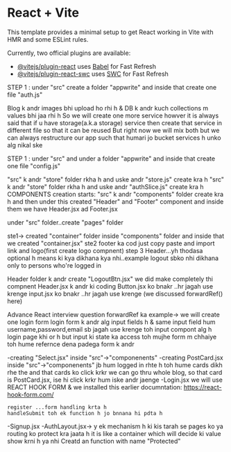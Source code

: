# React + Vite

This template provides a minimal setup to get React working in Vite with HMR and some ESLint rules.

Currently, two official plugins are available:

- [@vitejs/plugin-react](https://github.com/vitejs/vite-plugin-react/blob/main/packages/plugin-react/README.md) uses [Babel](https://babeljs.io/) for Fast Refresh
- [@vitejs/plugin-react-swc](https://github.com/vitejs/vite-plugin-react-swc) uses [SWC](https://swc.rs/) for Fast Refresh


<!-- steps -->

<!-- 
step1-> npm i @reduxjs/toolkit react-redux react-router-dom appwrite @tinymce/tinymce-react html-react-parser react-hook-form

step2-> set .env file with👇🏻

VITE__APPWRITE_URL="test environment"
VITE__APPWRITE_PROJECT_ID=""
VITE__APPWRITE_DATABASE_ID=""
VITE__APPWRITE_COLLECTION_ID=""
VITE__APPWRITE_BUCKET_ID=""  

Rules-> always set it in root folder, and after adding or updating anything in .env always re-run your app and add it to git ignore using right click on file and selecting "Add it to gitignore"


STEP 3 -> create a project in APPWRITE and froms setting copy projctid and API endpoint 

STEP 4 -> copy API ENDPOINT and projectid and paste in .env file
VITE__APPWRITE_URL and VITE__APPWRITE_PROJECT_ID

STEP 5 -> inside appwrite go to database and click on create database & give some name once got created copy database id and paste in .env file VITE__APPWRITE_DATABASE_ID

STEP 6 -> click on create collection(table) and give name ("articles" we have) and copy id and paste in VITE__APPWRITE_COLLECTION_ID present inside .env

STEP 7 -> inside collection("articles") go to settings and then update permission which means kon kon collction k andr likh skta h, read kr skta h etc that all permission we need to give here
    *click on "+ADD a role" and select all create,read,update,delete means ki jo ek br register ho jae vo hi
    iss collection m likh pae, means collection m create hone k bd jo users h vo hi CRUD kr pae

    Select "ALL users" and select CRUD

STEP 8 -> go to attributes section
-> create attribute...type "string"... attributeKey-> "title", size->"255" ,required->"checked"..and click on    
   create toh "title" attribute create hogya
-> create attribute...type "string"... attributeKey-> "content", size->"255" ,required->"checked"..and click on   create toh "content" attribute create hogya
->  create attribute...type "string"... attributeKey-> "featuredImage", size->"255" ,required->"checked"..and click on   create toh "featuredImage" attribute create hogya, why we choose featuredImage as string reason being
ki image toh jaegi khi or hum uska id lekr store yha krdenge whihc will be in string 
-> create attribute...type "string"... attributeKey-> "status", size->"255" ,required->"un checked"..and click on   create toh "status" attribute create hogya
->create attribute...type "string"... attributeKey-> "userId", size->"255" ,required->"checked"..and click on   create toh "userId" attribute create hogya

STEP 9 -> go to indexes section and click on create index (if it is not clickable then refresh page or go to db and thn collections and then go to index )

index key-> "status"
index type-> Key
attribute-> "status"
Order->"ASC"

u can select multiple attributes if u need more keys

STEP 10 -> go to STORAGE section and click on create bucket and give name "images"
we will keep all our images here
copy the bucket id and paste in VITE__APPWRITE_BUCKET_ID inside .env file

go to settings and then update permission which means kon kon buckets ko access kr skta h that all permission we need to give here
Select "ALL USER" and select all CRUD and in the end click on UPDATE

STEP 11 -> Handling env variables like the way they're handled in production
why we are doing this sometimes env variables do not load and then error comes so it becomes difficult to debug the error 
create a folder with name "conf" inside "src" and thn create a file "conf.js" and import all 
variables and convert them to string
 -->
<!-- --------------------------------------------------------------------------- -->


<!--                             STEP 2                                -->
<!--                  Build authentication service with appwrite       -->


STEP 1 : under "src" create a folder "appwrite" and inside that create one file "auth.js"

<!--                               STEP 3                                     -->
<!--                 Appwrite database, file upload and custom queries        -->

Blog k andr images bhi upload ho rhi h & DB k andr kuch collections m values bhi jaa rhi h
So we will create one more service howver it is always said that if u have storage(a.k.a storage) service then create that service in different file so that it can be reused But right now we will mix both but we can always restructure our app such that humari jo bucket services h unko alg nikal ske 

STEP 1 : under "src" and under a folder "appwrite" and inside that create one file    "config.js"


<!--                               STEP 4                                     -->
<!--                       configure redux toolkit                            -->
"src" k andr "store" folder rkha h and uske andr "store.js" create kra h
"src" k andr "store" folder rkha h and uske andr "authSlice.js" create kra h 
COMPONENTS creation starts: 
"src" k andr "components" folder create kra h and then under this created "Header" and "Footer" component and inside them we have Header.jsx ad Footer.jsx



<!--                               STEP 5                                     -->
<!--                       building react components                            -->
under "src" folder..create "pages" folder 

ste1-> created "container" folder inside "components" folder and inside that we created "container.jsx" 
ste2 footer ka cod just copy paste and import link and logo(first create logo compnent) 
step 3 Header...yh thodasa optional h means ki kya dikhana kya nhi..example logout sbko nhi dikhana only to persons who're logged in

Header folder k andr create "LogoutBtn.jsx" we did make completely thi compnent
Header.jsx k andr ki coding
Button.jsx ko bnakr ..hr jagah use krenge
input.jsx ko bnakr ..hr jagah use krenge (we discussed forwardRef() here)

Advance React interview question
forwardRef ka example->
we will create one login form
login form k andr alg input fields h & same input field hum username,password,email
sb jagah use krenge toh input compont alg h
login page khi or h
but input ki state ka access toh mujhe form m chhaiye toh hume refernce dena padega form k andr

<!--                                        STEP 6                                          -->
<!--                              use React hook form in production                         -->
-creating "Select.jsx" inside "src"->"componenents"
-creating PostCard.jsx inside "src"->"componenents"
    jb hum logged in rhte h toh hume cards dikh rhe the and that cards ko click krkr we can go thru whole blog, so that card is PostCard.jsx, ise hi click krkr hum iske andr jaenge
-Login.jsx
    we will use REACT HOOK FORM & we installed this earlier
    documntation: https://react-hook-form.com/

    register ...form handling krta h
    handleSubmit toh ek function h jo bnnana hi pdta h
-Signup.jsx
-AuthLayout.jsx-> y ek mechanism h ki kis tarah se pages ko ya routing ko protect kra jaata h 
it is like a container which will decide ki value show krni h ya nhi
Creatd an function with name "Protected"